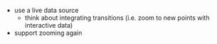 * use a live data source
    * think about integrating transitions (i.e. zoom to new points
      with interactive data)
* support zooming again
